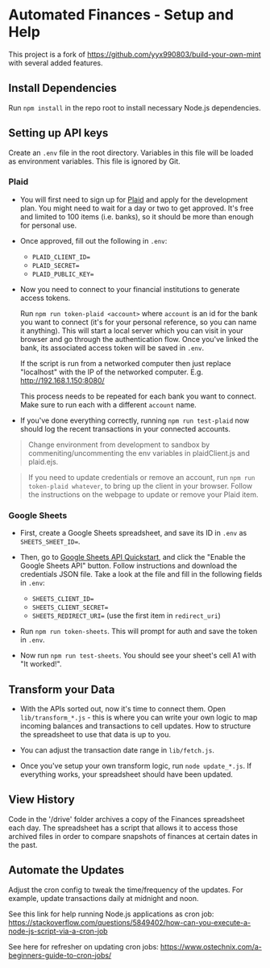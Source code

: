 # Automated Finances - Setup and Help

This project is a fork of https://github.com/yyx990803/build-your-own-mint with several added features.

## Install Dependencies

Run `npm install` in the repo root to install necessary Node.js dependencies.

## Setting up API keys

Create an `.env` file in the root directory. Variables in this file will be loaded as environment variables. This file is ignored by Git.

### Plaid

- You will first need to sign up for [Plaid](https://plaid.com/) and apply for the development plan. You might need to wait for a day or two to get approved. It's free and limited to 100 items (i.e. banks), so it should be more than enough for personal use.

- Once approved, fill out the following in `.env`:

  - `PLAID_CLIENT_ID=`
  - `PLAID_SECRET=`
  - `PLAID_PUBLIC_KEY=`

- Now you need to connect to your financial institutions to generate access tokens.

  Run `npm run token-plaid <account>` where `account` is an id for the bank you want to connect (it's for your personal reference, so you can name it anything). This will start a local server which you can visit in your browser and go through the authentication flow. Once you've linked the bank, its associated access token will be saved in `.env`.

  If the script is run from a networked computer then just replace "localhost" with the IP of the networked computer. E.g. http://192.168.1.150:8080/

  This process needs to be repeated for each bank you want to connect. Make sure to run each with a different `account` name.

- If you've done everything correctly, running `npm run test-plaid` now should log the recent transactions in your connected accounts.

> Change environment from development to sandbox by commeniting/uncommenting the env variables in plaidClient.js and plaid.ejs. 

> If you need to update credentials or remove an account, run `npm run token-plaid whatever`, to bring up the client in your browser. Follow the instructions on the webpage to update or remove your Plaid item.

### Google Sheets

- First, create a Google Sheets spreadsheet, and save its ID in `.env` as `SHEETS_SHEET_ID=`.

- Then, go to [Google Sheets API Quickstart](https://developers.google.com/sheets/api/quickstart/nodejs), and click the "Enable the Google Sheets API" button. Follow instructions and download the credentials JSON file. Take a look at the file and fill in the following fields in `.env`:

  - `SHEETS_CLIENT_ID=`
  - `SHEETS_CLIENT_SECRET=`
  - `SHEETS_REDIRECT_URI=` (use the first item in `redirect_uri`)

- Run `npm run token-sheets`. This will prompt for auth and save the token in `.env`.

- Now run `npm run test-sheets`. You should see your sheet's cell A1 with "It worked!".

## Transform your Data

- With the APIs sorted out, now it's time to connect them. Open `lib/transform_*.js` - this is where you can write your own logic to map incoming balances and transactions to cell updates. How to structure the spreadsheet to use that data is up to you.

- You can adjust the transaction date range in `lib/fetch.js`.

- Once you've setup your own transform logic, run `node update_*.js`. If everything works, your spreadsheet should have been updated.

## View History

Code in the '/drive' folder archives a copy of the Finances spreadsheet each day. The spreadsheet has a script that allows it to access those archived files in order to compare snapshots of finances at certain dates in the past.

## Automate the Updates

Adjust the cron config to tweak the time/frequency of the updates. For example, update transactions daily at midnight and noon.

See this link for help running Node.js applications as cron job:
https://stackoverflow.com/questions/5849402/how-can-you-execute-a-node-js-script-via-a-cron-job

See here for refresher on updating cron jobs:
https://www.ostechnix.com/a-beginners-guide-to-cron-jobs/



